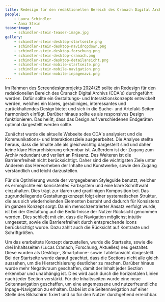 ```yaml
---
title: Redesign für den redaktionellen Bereich des Cranach Digital Archive
people:
    - Laura Schindler
    - Anna Stein
teaserimage: 
    - schindler-stein-teaser-image.jpg
gallery:
    - schindler-stein-desktop-startseite.png
    - schindler-stein-desktop-navidropdown.png 
    - schindler-stein-desktop-forschung.png 
    - schindler-stein-desktop-cranach.png  
    - schindler-stein-desktop-detailansicht.png 
    - schindler-stein-mobile-startseite.png
    - schindler-stein-mobile-navigation.png
    - schindler-stein-mobile-inpagenavi.png
---
```



Im Rahmen des Screendesignprojekts 2024/25 sollte ein Redesign für den redaktionellen Bereich des Cranach Digital Archivs (CDA´s) durchgeführt werden. Dafür sollte ein Gestaltungs- und Interaktionskonzepts entwickelt werden, welches ein klares, geradliniges, interessantes und zurückhaltendes Design bietet und sich in die Suche- und Artefakt-Seiten harmonisch einfügt. Darüber hinaus sollte es als responsives Design funktionieren. Das heißt, dass das Design auf verschiedenen Endgeräten optimal dargestellt werden sollte.

Zunächst wurde die aktuelle Webseite des CDA´s analysiert und die Kommunikations- und Interaktionsziele ausgearbeitet. Die Analyse stellte heraus, dass die Inhalte alle als gleichwichtig dargestellt sind und daher keine klare Hierarchisierung erkennbar ist. Außerdem ist der Zugang zum Archiv redundant und verliert an Präsenz. Des Weiteren ist die Barrierefreiheit nicht berücksichtigt. Daher sind die wichtigsten Ziele unter Anderem das Hervorheben der Inhalte und Kunstwerke, sowie den Zugang verständlich und leicht darzustellen.

Für die Optimierung wurde der vorgegebenen Styleguide benutzt, welcher es ermöglichte ein konsistentes Farbsystem und eine klare Schriftwahl einzuhalten. Dies trägt zur klaren und gradlinigen Komposition bei. 
Das zugrundeliegende Gestaltungskonzept folgt einer systematischen Struktur, die aus sich wiederholenden Elementen besteht und dadurch für Konsistenz im ganzen Konzept sorgt. Da ein menschzentrierter Ansatz verfolgt wurde, ist bei der Gestaltung auf die Bedürfnisse der Nutzer Rücksicht genommen worden. Dies schließt mit ein, dass die Navigation möglichst intuitiv umgesetzt, sowie die Barrierefreiheit durch entsprechende Icons berücksichtigt wurde. Dazu zählt auch die Rücksicht auf Kontraste und Schriftgrößen. 

Um das erarbeitete Konzept darzustellen, wurde die Startseite, sowie die drei Inhaltsseiten (Lucas Cranach, Forschung, Aktuelles) neu gestaltet. Diese wurden als Desktop-, Smartphone- sowie Tabletansicht dargestellt.
Bei der Startseite wurde darauf geachtet, dass die Sections nicht alle gleich aussehen, um die Hierarchisierung deutlicher zu machen. Darüber hinaus wurde mehr Negativraum geschaffen, damit der Inhalt jeder Section erkennbar und unabhängig ist. Dies wird auch durch die horizontalen Linien nach jeder Section verstärkt.
Für die Inhaltsseiten wurde eine neue Seitennavigation geschaffen, um eine angemessene und nutzerfreundliche Inpage-Navigation zu erhalten. Dabei ist die Seitennavigation auf einer Stelle des Bildschirm fixiert und so für den Nutzer durchgehend erreichbar. 

